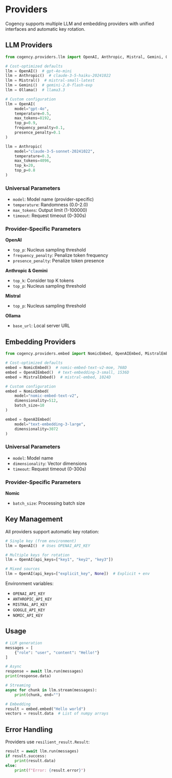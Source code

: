 # Providers

Cogency supports multiple LLM and embedding providers with unified interfaces and automatic key rotation.

## LLM Providers

```python
from cogency.providers.llm import OpenAI, Anthropic, Mistral, Gemini, Ollama

# Cost-optimized defaults
llm = OpenAI()  # gpt-4o-mini
llm = Anthropic()  # claude-3-5-haiku-20241022
llm = Mistral()  # mistral-small-latest
llm = Gemini()  # gemini-2.0-flash-exp
llm = Ollama()  # llama3.3

# Custom configuration
llm = OpenAI(
    model="gpt-4o",
    temperature=0.5,
    max_tokens=8192,
    top_p=0.9,
    frequency_penalty=0.1,
    presence_penalty=0.1
)

llm = Anthropic(
    model="claude-3-5-sonnet-20241022",
    temperature=0.3,
    max_tokens=4096,
    top_k=20,
    top_p=0.8
)
```

### Universal Parameters
- `model`: Model name (provider-specific)
- `temperature`: Randomness (0.0-2.0)
- `max_tokens`: Output limit (1-100000)
- `timeout`: Request timeout (0-300s)

### Provider-Specific Parameters

**OpenAI**
- `top_p`: Nucleus sampling threshold
- `frequency_penalty`: Penalize token frequency
- `presence_penalty`: Penalize token presence

**Anthropic & Gemini**
- `top_k`: Consider top K tokens
- `top_p`: Nucleus sampling threshold

**Mistral**
- `top_p`: Nucleus sampling threshold

**Ollama**
- `base_url`: Local server URL

## Embedding Providers

```python
from cogency.providers.embed import NomicEmbed, OpenAIEmbed, MistralEmbed

# Cost-optimized defaults
embed = NomicEmbed()  # nomic-embed-text-v2-moe, 768D
embed = OpenAIEmbed()  # text-embedding-3-small, 1536D
embed = MistralEmbed()  # mistral-embed, 1024D

# Custom configuration
embed = NomicEmbed(
    model="nomic-embed-text-v2",
    dimensionality=512,
    batch_size=10
)

embed = OpenAIEmbed(
    model="text-embedding-3-large",
    dimensionality=3072
)
```

### Universal Parameters
- `model`: Model name
- `dimensionality`: Vector dimensions
- `timeout`: Request timeout (0-300s)

### Provider-Specific Parameters

**Nomic**
- `batch_size`: Processing batch size

## Key Management

All providers support automatic key rotation:

```python
# Single key (from environment)
llm = OpenAI()  # Uses OPENAI_API_KEY

# Multiple keys for rotation
llm = OpenAI(api_keys=["key1", "key2", "key3"])

# Mixed sources
llm = OpenAI(api_keys=["explicit_key", None])  # Explicit + env
```

Environment variables:
- `OPENAI_API_KEY`
- `ANTHROPIC_API_KEY` 
- `MISTRAL_API_KEY`
- `GOOGLE_API_KEY`
- `NOMIC_API_KEY`

## Usage

```python
# LLM generation
messages = [
    {"role": "user", "content": "Hello!"}
]

# Async
response = await llm.run(messages)
print(response.data)

# Streaming
async for chunk in llm.stream(messages):
    print(chunk, end="")

# Embedding
result = embed.embed("Hello world")
vectors = result.data  # List of numpy arrays
```

## Error Handling

Providers use `resilient_result.Result`:

```python
result = await llm.run(messages)
if result.success:
    print(result.data)
else:
    print(f"Error: {result.error}")
```